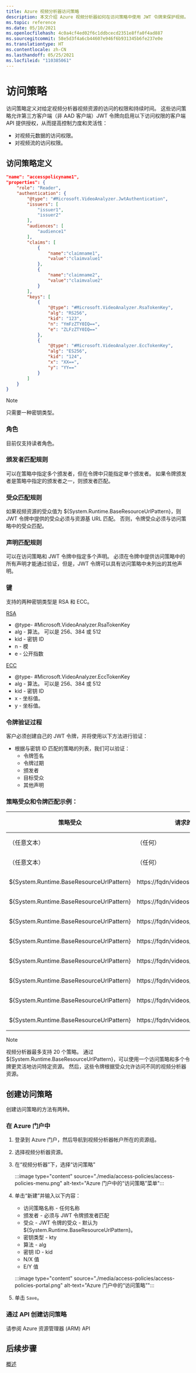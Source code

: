 ```yaml
---
title: Azure 视频分析器访问策略
description: 本文介绍 Azure 视频分析器如何在访问策略中使用 JWT 令牌来保护视频。
ms.topic: reference
ms.date: 05/10/2021
ms.openlocfilehash: 4c0a4cf4ed02f6c1ddbcecd2351e8ffa0f4ad887
ms.sourcegitcommit: 58e5d3f4a6cb44607e946f6b931345b6fe237e0e
ms.translationtype: HT
ms.contentlocale: zh-CN
ms.lasthandoff: 05/25/2021
ms.locfileid: "110385061"
---
```

# <a name="access-policies"></a>访问策略

访问策略定义对给定视频分析器视频资源的访问的权限和持续时间。 这些访问策略允许第三方客户端（非 AAD 客户端）JWT 令牌向启用以下访问权限的客户端 API 提供授权，从而提高控制力度和灵活性： 

- 对视频元数据的访问权限。 
- 对视频流的访问权限。 

## <a name="access-policy-definition"></a>访问策略定义

```json
"name": "accesspolicyname1", 
"properties": { 
    "role": "Reader", 
    "authentication": { 
        "@type": "#Microsoft.VideoAnalyzer.JwtAuthentication", 
        "issuers": [ 
            "issuer1", 
            "issuer2" 
        ], 
        "audiences": [ 
            "audience1" 
        ], 
        "claims": [ 
            { 
                "name":"claimname1", 
                "value":"claimvalue1" 
            }, 
            { 
                "name":"claimname2", 
                "value":"claimvalue2" 
            } 
        ], 
        "keys": [ 
            { 
                "@type": "#Microsoft.VideoAnalyzer.RsaTokenKey", 
                "alg": "RS256", 
                "kid": "123", 
                "n": "YmFzZTY0IQ==", 
                "e": "ZLFzZTY0IQ==" 
            }, 
            { 
                "@type": "#Microsoft.VideoAnalyzer.EccTokenKey", 
                "alg": "ES256", 
                "kid": "124", 
                "x": "XX==", 
                "y": "YY==" 
            } 
        ] 
    } 
} 
```

> [!NOTE] 
> 只需要一种密钥类型。 

### <a name="roles"></a>角色

目前仅支持读者角色。

### <a name="issuer-matching-rules"></a>颁发者匹配规则

可以在策略中指定多个颁发者，但在令牌中只能指定单个颁发者。  如果令牌颁发者是策略中指定的颁发者之一，则颁发者匹配。

### <a name="audience-matching-rules"></a>受众匹配规则

如果视频资源的受众值为 ${System.Runtime.BaseResourceUrlPattern}，则 JWT 令牌中提供的受众必须与资源基 URL 匹配。 否则，令牌受众必须与访问策略中的受众匹配。

### <a name="claims-matching-rules"></a>声明匹配规则

可以在访问策略和 JWT 令牌中指定多个声明。  必须在令牌中提供访问策略中的所有声明才能通过验证，但是，JWT 令牌可以具有访问策略中未列出的其他声明。

### <a name="keys"></a>键

支持的两种密钥类型是 RSA 和 ECC。

[RSA](https://wikipedia.org/wiki/RSA_(cryptosystem))

* @type- \#Microsoft.VideoAnalyzer.RsaTokenKey
* alg - 算法。  可以是 256、384 或 512 
* kid - 密钥 ID
* n - 模
* e - 公开指数 

[ECC](https://wikipedia.org/wiki/Elliptic-curve_cryptography)        

* @type- \#Microsoft.VideoAnalyzer.EccTokenKey
* alg - 算法。  可以是 256、384 或 512
* kid - 密钥 ID
* x - 坐标值。
* y - 坐标值。

### <a name="token-validation-process"></a>令牌验证过程

客户必须创建自己的 JWT 令牌，并将使用以下方法进行验证：

- 根据与密钥 ID 匹配的策略的列表，我们可以验证：
  - 令牌签名
  - 令牌过期
  - 颁发者
  - 目标受众
  - 其他声明

### <a name="policy-audience-and-token-matching-examples"></a>策略受众和令牌匹配示例：

| 策略受众                      | 请求的 URL                         | 令牌 URL                            | 结果 |
| ---------------------------------------- | ------------------------------------- | ------------------------------------ | ------ |
| （任意文本）                            | （任何）                                 | （匹配）                              | 授予  |
| （任意文本）                            | （任何）                                 | （不匹配）                          | 拒绝   |
| ${System.Runtime.BaseResourceUrlPattern} | https://fqdn/videos                   | https://fqdn/videos/*                | 授予  |
| ${System.Runtime.BaseResourceUrlPattern} | https://fqdn/videos                   | https://fqdn/videos/{videoName}      | 拒绝   |
| ${System.Runtime.BaseResourceUrlPattern} | https://fqdn/videos/{videoName}       | https://fqdn/vid*                    | 授予  |
| ${System.Runtime.BaseResourceUrlPattern} | https://fqdn/videos/{videoName}       | https://fqdn/videos/*                | 授予  |
| ${System.Runtime.BaseResourceUrlPattern} | https://fqdn/videos/{videoName}       | https://fqdn/videos/{baseVideoName}* | 授予  |
| ${System.Runtime.BaseResourceUrlPattern} | https://fqdn/videos/{videoName}       | https://fqdn/videos/{videoName}      | 授予  |
| ${System.Runtime.BaseResourceUrlPattern} | https://fqdn/videos/{videoName}Suffix | https://fqdn/videos/{videoName}      | 拒绝   |
| ${System.Runtime.BaseResourceUrlPattern} | https://fqdn/videos/{otherVideoName}  | https://fqdn/videos/{videoName}      | 拒绝   |

> [!NOTE]  
> 视频分析器最多支持 20 个策略。  通过 ${System.Runtime.BaseResourceUrlPattern}，可以使用一个访问策略和多个令牌更灵活地访问特定资源。  然后，这些令牌根据受众允许访问不同的视频分析器资源。 

## <a name="creating-an-access-policy"></a>创建访问策略

创建访问策略的方法有两种。

### <a name="in-the-azure-portal"></a>在 Azure 门户中

1. 登录到 Azure 门户，然后导航到视频分析器帐户所在的资源组。
2. 选择视频分析器资源。
3. 在“视频分析器”下，选择“访问策略”

   :::image type="content" source="./media/access-policies/access-policies-menu.png" alt-text="Azure 门户中的“访问策略”菜单":::
4. 单击“新建”并输入以下内容：

   - 访问策略名称 - 任何名称
   - 颁发者 - 必须与 JWT 令牌颁发者匹配 
   - 受众 - JWT 令牌的受众 - 默认为 ${System.Runtime.BaseResourceUrlPattern}。 
   - 密钥类型 - kty 
   - 算法 - alg
   - 密钥 ID - kid 
   - N/X 值 
   - E/Y 值 

   :::image type="content" source="./media/access-policies/access-policies-portal.png" alt-text="Azure 门户中的“访问策略”":::
5. 单击 `Save`。

### <a name="create-access-policy-via-api"></a>通过 API 创建访问策略

请参阅 Azure 资源管理器 (ARM) API 

## <a name="next-steps"></a>后续步骤

[概述](overview.md)

